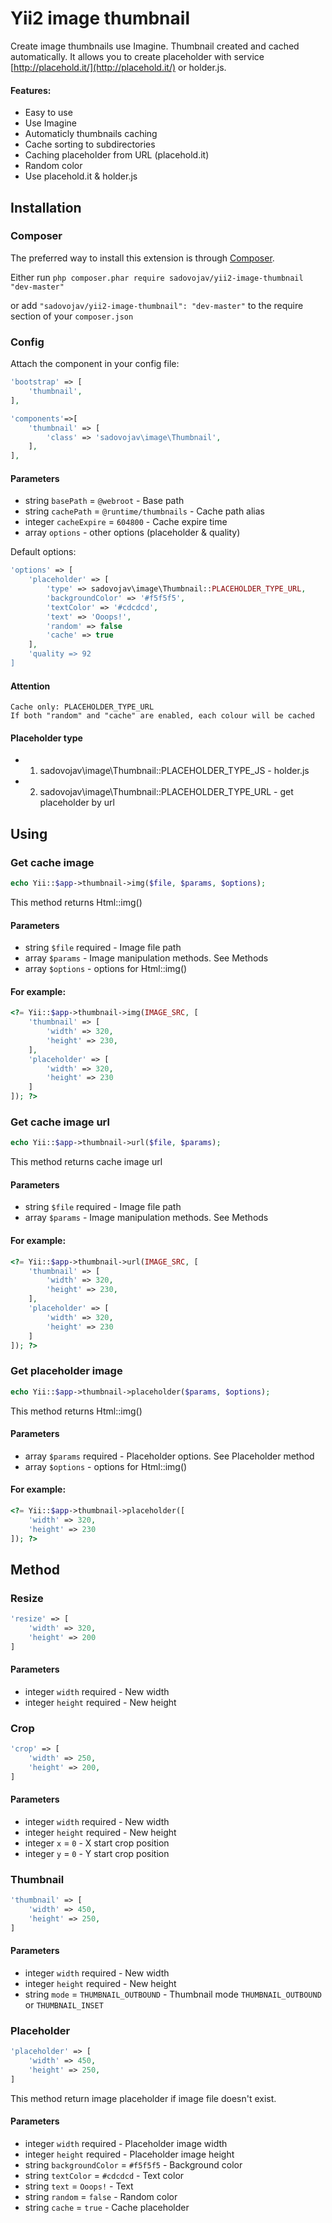 # Yii2 image thumbnail

Create image thumbnails use Imagine. Thumbnail created and cached automatically.
It allows you to create placeholder with service [http://placehold.it/](http://placehold.it/) or holder.js.

#### Features:
- Easy to use
- Use Imagine
- Automaticly thumbnails caching
- Cache sorting to subdirectories
- Caching placeholder from URL (placehold.it)
- Random color
- Use placehold.it & holder.js

## Installation

### Composer

The preferred way to install this extension is through [Composer](http://getcomposer.org/).

Either run ```php composer.phar require sadovojav/yii2-image-thumbnail "dev-master"```

or add ```"sadovojav/yii2-image-thumbnail": "dev-master"``` to the require section of your ```composer.json```

### Config

Attach the component in your config file:

```php
'bootstrap' => [
    'thumbnail',
],

'components'=>[
    'thumbnail' => [
        'class' => 'sadovojav\image\Thumbnail',
    ],
],
```

#### Parameters
- string `basePath` = `@webroot` - Base path
- string `cachePath` = `@runtime/thumbnails` - Cache path alias
- integer `cacheExpire` = `604800` - Cache expire time
- array `options` - other options (placeholder & quality)

Default options:

```php
'options' => [
    'placeholder' => [
        'type' => sadovojav\image\Thumbnail::PLACEHOLDER_TYPE_URL,
        'backgroundColor' => '#f5f5f5',
        'textColor' => '#cdcdcd',
        'text' => 'Ooops!',
        'random' => false
        'cache' => true
    ],
    'quality => 92
]
```

#### Attention
```
Cache only: PLACEHOLDER_TYPE_URL
If both "random" and "cache" are enabled, each colour will be cached
```

#### Placeholder type
- 1. sadovojav\image\Thumbnail::PLACEHOLDER_TYPE_JS - holder.js
- 2. sadovojav\image\Thumbnail::PLACEHOLDER_TYPE_URL - get placeholder by url

## Using

### Get cache image
```php
echo Yii::$app->thumbnail->img($file, $params, $options);
```
This method returns Html::img()

#### Parameters
- string `$file` required - Image file path
- array `$params` - Image manipulation methods. See Methods
- array `$options` - options for Html::img()

#### For example:
```php
<?= Yii::$app->thumbnail->img(IMAGE_SRC, [
    'thumbnail' => [
        'width' => 320,
        'height' => 230,
    ],
    'placeholder' => [
        'width' => 320,
        'height' => 230
    ]
]); ?>
```

### Get cache image url
```php
echo Yii::$app->thumbnail->url($file, $params);
```
This method returns cache image url

#### Parameters
- string `$file` required - Image file path
- array `$params` - Image manipulation methods. See Methods

#### For example:
```php
<?= Yii::$app->thumbnail->url(IMAGE_SRC, [
    'thumbnail' => [
        'width' => 320,
        'height' => 230,
    ],
    'placeholder' => [
        'width' => 320,
        'height' => 230
    ]
]); ?>
```

### Get placeholder image
```php
echo Yii::$app->thumbnail->placeholder($params, $options);
```
This method returns Html::img()

#### Parameters
- array `$params` required - Placeholder options. See Placeholder method
- array `$options` - options for Html::img()

#### For example:
```php
<?= Yii::$app->thumbnail->placeholder([
    'width' => 320,
    'height' => 230
]); ?>
```

## Method

### Resize
```php
'resize' => [
    'width' => 320,
    'height' => 200
]
```
#### Parameters
- integer `width` required - New width
- integer `height` required - New height

### Crop
```php
'crop' => [
    'width' => 250,
    'height' => 200,
]
```
#### Parameters
- integer `width` required - New width
- integer `height` required - New height
- integer `x` = `0` - X start crop position
- integer `y` = `0` - Y start crop position

### Thumbnail
```php
'thumbnail' => [
    'width' => 450,
    'height' => 250,
]
```
#### Parameters
- integer `width` required - New width
- integer `height` required - New height
- string `mode` = `THUMBNAIL_OUTBOUND` - Thumbnail mode `THUMBNAIL_OUTBOUND` or `THUMBNAIL_INSET`

### Placeholder
```php
'placeholder' => [
    'width' => 450,
    'height' => 250,
]
```
This method return image placeholder if image file doesn't exist.

#### Parameters
- integer `width` required - Placeholder image width
- integer `height` required - Placeholder image height
- string `backgroundColor` = `#f5f5f5` - Background color
- string `textColor` = `#cdcdcd` - Text color
- string `text` = `Ooops!` - Text
- string `random` = `false` - Random color
- string `cache` = `true` - Cache placeholder